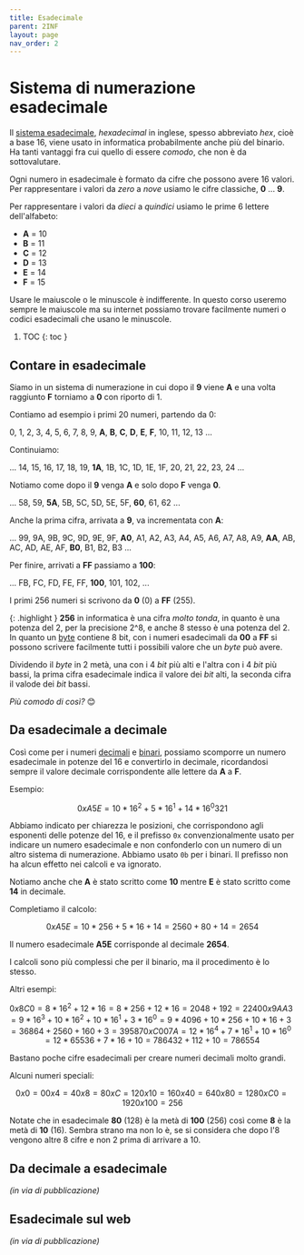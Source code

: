 ```yaml
---
title: Esadecimale
parent: 2INF
layout: page
nav_order: 2
---
```


# Sistema di numerazione esadecimale

Il [sistema esadecimale](https://it.wikipedia.org/wiki/Sistema_numerico_esadecimale),
_hexadecimal_ in inglese, spesso abbreviato _hex_, cioè a base 16,
viene usato in informatica probabilmente anche più del binario.
Ha tanti vantaggi fra cui quello di essere _comodo_, che non è da sottovalutare.

Ogni numero in esadecimale è formato da cifre che possono avere 16 valori.
Per rappresentare i valori da _zero_ a _nove_ usiamo le cifre classiche, **0** ... **9**.

Per rappresentare i valori da _dieci_ a _quindici_ usiamo le prime 6 lettere dell'alfabeto:

- **A** = 10
- **B** = 11
- **C** = 12
- **D** = 13
- **E** = 14
- **F** = 15

Usare le maiuscole o le minuscole è indifferente. In questo corso useremo sempre le maiuscole
ma su internet possiamo trovare facilmente numeri o codici esadecimali che usano le minuscole.

1. TOC
{: toc }

## Contare in esadecimale

Siamo in un sistema di numerazione in cui dopo il **9** viene **A** e
una volta raggiunto **F** torniamo a **0** con riporto di 1.

Contiamo ad esempio i primi 20 numeri, partendo da 0:

0, 1, 2, 3, 4, 5, 6, 7,
8, 9, **A**, **B**, **C**, **D**, **E**, **F**,
10, 11, 12, 13 ...

Continuiamo:

... 14, 15, 16, 17, 18, 19, **1A**, 1B,
1C, 1D, 1E, 1F, 20, 21, 22, 23, 24 ...

Notiamo come dopo il **9** venga **A** e solo dopo **F** venga **0**.

... 58, 59, **5A**, 5B, 5C, 5D, 5E, 5F, **60**, 61, 62 ...

Anche la prima cifra, arrivata a **9**, va incrementata con **A**:

... 99, 9A, 9B, 9C, 9D, 9E, 9F, **A0**, A1, A2, A3,
A4, A5, A6, A7, A8, A9, **AA**, AB, AC,
AD, AE, AF, **B0**, B1, B2, B3 ...

Per finire, arrivati a **FF** passiamo a **100**:

... FB, FC, FD, FE, FF, **100**, 101, 102, ...

I primi 256 numeri si scrivono da **0** (0) a **FF** (255).

{: .highlight }
**256** in informatica è una cifra _molto tonda_, in quanto
è una potenza del 2, per la precisione 2^8, e anche 8 stesso
è una potenza del 2. In quanto un [byte](../codifiche/index.md#byte)
contiene 8 bit, con i numeri esadecimali da **00** a **FF**
si possono scrivere facilmente tutti i possibili valore
che un _byte_ può avere.

Dividendo il _byte_ in 2 metà, una con i 4 _bit_ più alti
e l'altra con i 4 _bit_ più bassi, la prima cifra esadecimale
indica il valore dei _bit_ alti, la seconda cifra
il valode dei _bit_ bassi.

_Più comodo di così?_ 😊

## Da esadecimale a decimale

Così come per i numeri [decimali](../binario/index.md#numeri-decimali) e
[binari](../binario/index.md#da-binario-a-decimale), possiamo scomporre un
numero esadecimale in potenze del 16 e convertirlo in decimale,
ricordandosi sempre il valore decimale corrispondente alle lettere da **A** a **F**.

Esempio:

```math
0xA5E = 10 * 16^2 + 5 * 16^1 + 14 * 16^0
  321
```

Abbiamo indicato per chiarezza le posizioni, che corrispondono agli
esponenti delle potenze del 16, e il prefisso `0x` convenzionalmente usato
per indicare un numero esadecimale e non confonderlo con un numero
di un altro sistema di numerazione. Abbiamo usato `0b` per i binari.
Il prefisso non ha alcun effetto nei calcoli e va ignorato.

Notiamo anche che **A** è stato scritto come **10**
mentre **E** è stato scritto come **14** in decimale.

Completiamo il calcolo:

```math
0xA5E = 10 * 256 + 5 * 16 + 14 = 2560 + 80 + 14 = 2654
```

Il numero esadecimale **A5E** corrisponde al decimale **2654**.

I calcoli sono più complessi che per il binario, ma il procedimento è lo stesso.

Altri esempi:

```math
0x8C0 = 8 * 16^2 + 12 * 16
      = 8 * 256  + 12 * 16 = 2048 + 192 = 2240

0x9AA3 = 9 * 16^3 + 10 * 16^2 + 10 * 16^1 + 3 * 16^0
       = 9 * 4096 + 10 * 256  + 10 * 16   + 3 = 36864 + 2560 + 160 + 3 = 39587

0xC007A = 12 * 16^4  + 7 * 16^1 + 10 * 16^0
        = 12 * 65536 + 7 * 16   + 10 = 786432 + 112 + 10 = 786554
```

Bastano poche cifre esadecimali per creare numeri decimali molto grandi.

Alcuni numeri speciali:

```math
  0x0 = 0
  0x4 = 4
  0x8 = 8
  0xC = 12
 0x10 = 16
 0x40 = 64
 0x80 = 128
 0xC0 = 192
0x100 = 256
```

Notate che in esadecimale **80** (128) è la metà di **100** (256) così come
**8** è la metà di **10** (16). Sembra strano ma non lo è, se si considera
che dopo l'8 vengono altre 8 cifre e non 2 prima di arrivare a 10.

## Da decimale a esadecimale
_(in via di pubblicazione)_

## Esadecimale sul web
_(in via di pubblicazione)_
